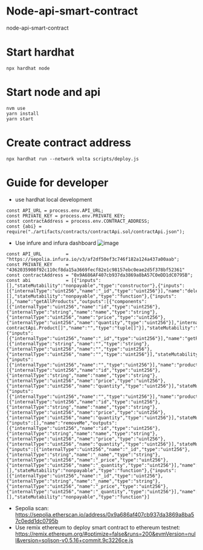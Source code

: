 # Node-api-smart-contract
node-api-smart-contract

# Start hardhat
```
npx hardhat node
```

# Start node and api
```
nvm use
yarn install
yarn start
```

# Create contract address
```
npx hardhat run --network volta scripts/deploy.js
```
# Guide for developer
- use hardhat local development

```
const API_URL = process.env.API_URL;
const PRIVATE_KEY = process.env.PRIVATE_KEY;
const contractAddress = process.env.CONTRACT_ADDRESS;
const {abi} = require("./artifacts/contracts/contractApi.sol/contractApi.json");
```

- Use infure and infura dashboard
![image](https://github.com/user-attachments/assets/2b451bac-d1aa-451e-8b83-09574cff4779)
```
const API_URL         = "https://sepolia.infura.io/v3/af2df50ef3c746f182a124a437a00aab";
const PRIVATE_KEY     = "4362035908f92c110cf8da15a3669fecf82e1c98157ebc0eae2d5f378bf52361"
const contractAddress = "0x9A686AF407cb937da3869a8bA57C0eDD1dC0795B";
const abi             = [{"inputs":[],"stateMutability":"nonpayable","type":"constructor"},{"inputs":[{"internalType":"uint256","name":"_id","type":"uint256"}],"name":"deleteProduct","outputs":[],"stateMutability":"nonpayable","type":"function"},{"inputs":[],"name":"getAllProducts","outputs":[{"components":[{"internalType":"uint256","name":"id","type":"uint256"},{"internalType":"string","name":"name","type":"string"},{"internalType":"uint256","name":"price","type":"uint256"},{"internalType":"uint256","name":"quantity","type":"uint256"}],"internalType":"struct contractApi.Product[]","name":"","type":"tuple[]"}],"stateMutability":"view","type":"function"},{"inputs":[{"internalType":"uint256","name":"_id","type":"uint256"}],"name":"getProduct","outputs":[{"internalType":"string","name":"","type":"string"},{"internalType":"uint256","name":"","type":"uint256"},{"internalType":"uint256","name":"","type":"uint256"}],"stateMutability":"view","type":"function"},{"inputs":[{"internalType":"uint256","name":"","type":"uint256"}],"name":"productArray","outputs":[{"internalType":"uint256","name":"id","type":"uint256"},{"internalType":"string","name":"name","type":"string"},{"internalType":"uint256","name":"price","type":"uint256"},{"internalType":"uint256","name":"quantity","type":"uint256"}],"stateMutability":"view","type":"function"},{"inputs":[{"internalType":"uint256","name":"","type":"uint256"}],"name":"products","outputs":[{"internalType":"uint256","name":"id","type":"uint256"},{"internalType":"string","name":"name","type":"string"},{"internalType":"uint256","name":"price","type":"uint256"},{"internalType":"uint256","name":"quantity","type":"uint256"}],"stateMutability":"view","type":"function"},{"inputs":[],"name":"removeMe","outputs":[{"internalType":"uint256","name":"id","type":"uint256"},{"internalType":"string","name":"name","type":"string"},{"internalType":"uint256","name":"price","type":"uint256"},{"internalType":"uint256","name":"quantity","type":"uint256"}],"stateMutability":"view","type":"function"},{"inputs":[{"internalType":"uint256","name":"_id","type":"uint256"},{"internalType":"string","name":"_name","type":"string"},{"internalType":"uint256","name":"_price","type":"uint256"},{"internalType":"uint256","name":"_quantity","type":"uint256"}],"name":"setProduct","outputs":[],"stateMutability":"nonpayable","type":"function"},{"inputs":[{"internalType":"uint256","name":"_id","type":"uint256"},{"internalType":"string","name":"_name","type":"string"},{"internalType":"uint256","name":"_price","type":"uint256"},{"internalType":"uint256","name":"_quantity","type":"uint256"}],"name":"updateProduct","outputs":[],"stateMutability":"nonpayable","type":"function"}]
```
- Sepolia scan: https://sepolia.etherscan.io/address/0x9a686af407cb937da3869a8ba57c0edd1dc0795b
- Use remix ethereum to deploy smart contract to ethereum testnet: https://remix.ethereum.org/#optimize=false&runs=200&evmVersion=null&version=soljson-v0.5.16+commit.9c3226ce.js

